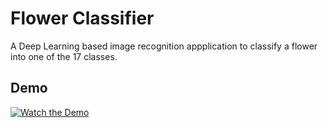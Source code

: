 # Flower Classifier
A Deep Learning based image recognition appplication to classify a flower into one of the 17 classes.

## Demo 
[![Watch the Demo](https://ibb.co/wY7VWjR)](https://youtu.be/3lszi6IfJds)

